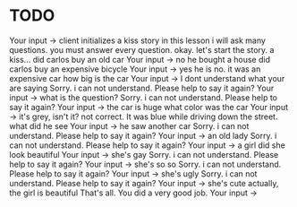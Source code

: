 # TODO
Your input ->  client initializes a kiss story
in this lesson i will ask many questions. you must answer every question.  okay. let's start the story. a kiss...
did carlos buy an old car
Your input ->  no he bought a house
did carlos buy an expensive bicycle
Your input ->  yes he is
no. it was an expensive car
how big is the car
Your input ->  I dont understand what your are saying
Sorry. i can not understand. Please help to say it again?
Your input ->  what is the question?
Sorry. i can not understand. Please help to say it again?
Your input ->  the car is huge
what color was the car
Your input ->  it's grey, isn't it?
not correct. It was blue
while driving down the street. what did he see
Your input ->  he saw another car
Sorry. i can not understand. Please help to say it again?
Your input ->  an old lady
Sorry. i can not understand. Please help to say it again?
Your input ->  a girl
did she look beautiful
Your input ->  she's gay
Sorry. i can not understand. Please help to say it again?
Your input ->  she's so so
Sorry. i can not understand. Please help to say it again?
Your input ->  she's ugly
Sorry. i can not understand. Please help to say it again?
Your input ->  she's cute
actually, the girl is beautiful
That's all. You did a very good job.
Your input ->
